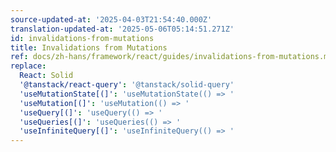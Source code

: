 ```yaml
---
source-updated-at: '2025-04-03T21:54:40.000Z'
translation-updated-at: '2025-05-06T05:14:51.271Z'
id: invalidations-from-mutations
title: Invalidations from Mutations
ref: docs/zh-hans/framework/react/guides/invalidations-from-mutations.md
replace:
  React: Solid
  '@tanstack/react-query': '@tanstack/solid-query'
  'useMutationState[(]': 'useMutationState(() => '
  'useMutation[(]': 'useMutation(() => '
  'useQuery[(]': 'useQuery(() => '
  'useQueries[(]': 'useQueries(() => '
  'useInfiniteQuery[(]': 'useInfiniteQuery(() => '
---
```

